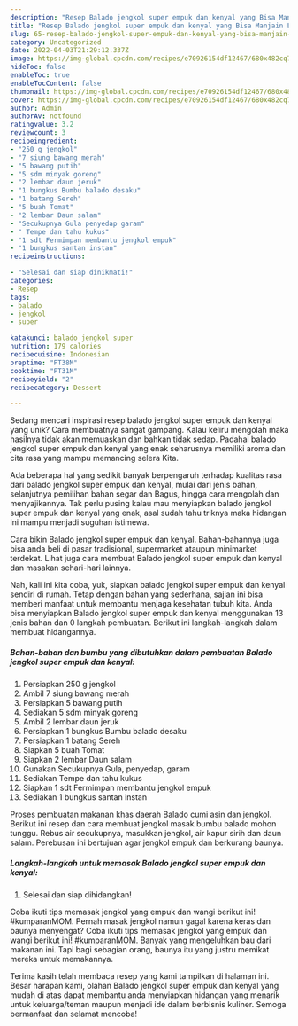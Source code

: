 ```yaml
---
description: "Resep Balado jengkol super empuk dan kenyal yang Bisa Manjain Lidah"
title: "Resep Balado jengkol super empuk dan kenyal yang Bisa Manjain Lidah"
slug: 65-resep-balado-jengkol-super-empuk-dan-kenyal-yang-bisa-manjain-lidah
category: Uncategorized
date: 2022-04-03T21:29:12.337Z
image: https://img-global.cpcdn.com/recipes/e70926154df12467/680x482cq70/balado-jengkol-super-empuk-dan-kenyal-foto-resep-utama.jpg
hideToc: false
enableToc: true
enableTocContent: false
thumbnail: https://img-global.cpcdn.com/recipes/e70926154df12467/680x482cq70/balado-jengkol-super-empuk-dan-kenyal-foto-resep-utama.jpg
cover: https://img-global.cpcdn.com/recipes/e70926154df12467/680x482cq70/balado-jengkol-super-empuk-dan-kenyal-foto-resep-utama.jpg
author: Admin
authorAv: notfound
ratingvalue: 3.2
reviewcount: 3
recipeingredient:
- "250 g jengkol"
- "7 siung bawang merah"
- "5 bawang putih"
- "5 sdm minyak goreng"
- "2 lembar daun jeruk"
- "1 bungkus Bumbu balado desaku"
- "1 batang Sereh"
- "5 buah Tomat"
- "2 lembar Daun salam"
- "Secukupnya Gula penyedap garam"
- " Tempe dan tahu kukus"
- "1 sdt Fermimpan membantu jengkol empuk"
- "1 bungkus santan instan"
recipeinstructions:

- "Selesai dan siap dinikmati!"
categories:
- Resep
tags:
- balado
- jengkol
- super

katakunci: balado jengkol super 
nutrition: 179 calories
recipecuisine: Indonesian
preptime: "PT38M"
cooktime: "PT31M"
recipeyield: "2"
recipecategory: Dessert

---
```





Sedang mencari inspirasi resep balado jengkol super empuk dan kenyal yang unik? Cara membuatnya sangat gampang. Kalau keliru mengolah maka hasilnya tidak akan memuaskan dan bahkan tidak sedap. Padahal balado jengkol super empuk dan kenyal yang enak seharusnya memiliki aroma dan cita rasa yang mampu memancing selera Kita.





Ada beberapa hal yang sedikit banyak berpengaruh terhadap kualitas rasa dari balado jengkol super empuk dan kenyal, mulai dari jenis bahan, selanjutnya pemilihan bahan segar dan Bagus, hingga cara mengolah dan menyajikannya. Tak perlu pusing kalau mau menyiapkan balado jengkol super empuk dan kenyal yang enak,      asal sudah tahu triknya maka hidangan ini mampu menjadi suguhan istimewa.














Cara bikin Balado jengkol super empuk dan kenyal. Bahan-bahannya juga bisa anda beli di pasar tradisional, supermarket ataupun minimarket terdekat. Lihat juga cara membuat Balado jengkol super empuk dan kenyal dan masakan sehari-hari lainnya.






Nah, kali ini kita coba, yuk, siapkan balado jengkol super empuk dan kenyal sendiri di rumah. Tetap dengan bahan yang sederhana, sajian ini bisa memberi manfaat untuk membantu menjaga kesehatan tubuh kita. Anda bisa menyiapkan Balado jengkol super empuk dan kenyal menggunakan 13 jenis bahan dan 0 langkah pembuatan. Berikut ini langkah-langkah dalam membuat hidangannya.

<!--inarticleads1-->

##### Bahan-bahan dan bumbu yang dibutuhkan dalam pembuatan Balado jengkol super empuk dan kenyal:

1. Persiapkan 250 g jengkol
1. Ambil 7 siung bawang merah
1. Persiapkan 5 bawang putih
1. Sediakan 5 sdm minyak goreng
1. Ambil 2 lembar daun jeruk
1. Persiapkan 1 bungkus Bumbu balado desaku
1. Persiapkan 1 batang Sereh
1. Siapkan 5 buah Tomat
1. Siapkan 2 lembar Daun salam
1. Gunakan Secukupnya Gula, penyedap, garam
1. Sediakan  Tempe dan tahu kukus
1. Siapkan 1 sdt Fermimpan membantu jengkol empuk
1. Sediakan 1 bungkus santan instan


Proses pembuatan makanan khas daerah Balado cumi asin dan jengkol. Berikut ini resep dan cara membuat jengkol masak bumbu balado mohon tunggu. Rebus air secukupnya, masukkan jengkol, air kapur sirih dan daun salam. Perebusan ini bertujuan agar jengkol empuk dan berkurang baunya. 

<!--inarticleads2-->

##### Langkah-langkah untuk memasak Balado jengkol super empuk dan kenyal:


1. Selesai dan siap dihidangkan!

Coba ikuti tips memasak jengkol yang empuk dan wangi berikut ini! #kumparanMOM. Pernah masak jengkol namun gagal karena keras dan baunya menyengat? Coba ikuti tips memasak jengkol yang empuk dan wangi berikut ini! #kumparanMOM. Banyak yang mengeluhkan bau dari makanan ini. Tapi bagi sebagian orang, baunya itu yang justru memikat mereka untuk memakannya. 

Terima kasih telah membaca resep yang kami tampilkan di halaman ini. Besar harapan kami, olahan Balado jengkol super empuk dan kenyal yang mudah di atas dapat membantu anda menyiapkan hidangan yang menarik untuk keluarga/teman maupun menjadi ide dalam berbisnis kuliner. Semoga bermanfaat dan selamat mencoba!

